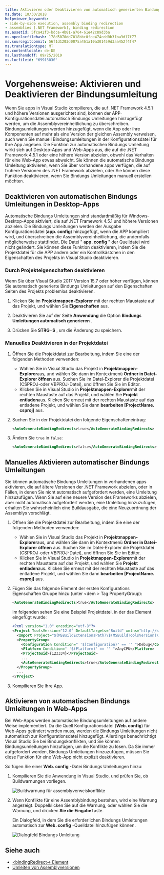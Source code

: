 ```yaml
---
title: Aktivieren oder Deaktivieren von automatisch generierten Bindungs Umleitungen
ms.date: 10/30/2018
helpviewer_keywords:
- side-by-side execution, assembly binding redirection
- assemblies [.NET Framework], binding redirection
ms.assetid: 5fca42f3-bdce-4b81-a704-61e42c89d3ba
ms.openlocfilehash: 178d5070dd7018bbc0fce474cdd0b31ba3d17f77
ms.sourcegitcommit: 56f1d1203d0075a461a10a301459d3aa452f4f47
ms.translationtype: MT
ms.contentlocale: de-DE
ms.lasthandoff: 09/25/2019
ms.locfileid: "69913030"
---
```

# <a name="how-to-enable-and-disable-automatic-binding-redirection"></a>Vorgehensweise: Aktivieren und Deaktivieren der Bindungsumleitung

Wenn Sie apps in Visual Studio kompilieren, die auf .NET Framework 4.5.1 und höhere Versionen ausgerichtet sind, können der APP-Konfigurationsdatei automatisch Bindungs Umleitungen hinzugefügt werden, um die Assemblyvereinheitlichung zu überschreiben. Bindungsumleitungen werden hinzugefügt, wenn die App oder ihre Komponenten auf mehr als eine Version der gleichen Assembly verweisen, auch wenn Sie manuell Bindungsumleitungen in der Konfigurationsdatei für Ihre App angeben. Die Funktion zur automatischen Bindungs Umleitung wirkt sich auf Desktop-Apps und Web-Apps aus, die auf die .NET Framework 4.5.1 oder eine höhere Version abzielen, obwohl das Verhalten für eine Web-App etwas abweicht. Sie können die automatische Bindungs Umleitung aktivieren, wenn Sie über vorhandene apps verfügen, die auf frühere Versionen des .NET Framework abzielen, oder Sie können diese Funktion deaktivieren, wenn Sie Bindungs Umleitungen manuell erstellen möchten.

## <a name="disable-automatic-binding-redirects-in-desktop-apps"></a>Deaktivieren von automatischen Bindungs Umleitungen in Desktop-Apps

Automatische Bindungs Umleitungen sind standardmäßig für Windows-Desktop-Apps aktiviert, die auf .NET Framework 4.5.1 und höhere Versionen abzielen. Die Bindungs Umleitungen werden der Ausgabe Konfigurationsdatei (**app. config**) hinzugefügt, wenn die APP kompiliert wird, und überschreiben die Assemblyvereinheitlichung, die andernfalls möglicherweise stattfindet. Die Datei " **app. config** " der Quelldatei wird nicht geändert. Sie können diese Funktion deaktivieren, indem Sie die Projektdatei für die APP ändern oder ein Kontrollkästchen in den Eigenschaften des Projekts in Visual Studio deaktivieren.

### <a name="disable-through-project-properties"></a>Durch Projekteigenschaften deaktivieren

Wenn Sie über Visual Studio 2017 Version 15,7 oder höher verfügen, können Sie automatisch generierte Bindungs Umleitungen auf den Eigenschaften Seiten des Projekts problemlos deaktivieren.

1. Klicken Sie im **Projektmappen-Explorer** mit der rechten Maustaste auf das Projekt, und wählen Sie **Eigenschaften** aus.

2. Deaktivieren Sie auf der Seite **Anwendung** die Option **Bindungs Umleitungen automatisch generieren** .

3. Drücken Sie **STRG**+**S** , um die Änderung zu speichern.

### <a name="disable-manually-in-the-project-file"></a>Manuelles Deaktivieren in der Projektdatei

1. Öffnen Sie die Projektdatei zur Bearbeitung, indem Sie eine der folgenden Methoden verwenden:

   - Wählen Sie in Visual Studio das Projekt in **Projektmappen-Explorer**aus, und wählen Sie dann im Kontextmenü **Ordner in Datei-Explorer öffnen** aus. Suchen Sie im Datei-Explorer die Projektdatei (CSPROJ-oder VBPROJ-Datei), und öffnen Sie Sie im Editor.
   - Klicken Sie in Visual Studio in **Projektmappen-Explorer**mit der rechten Maustaste auf das Projekt, und wählen Sie **Projekt entladen**aus. Klicken Sie erneut mit der rechten Maustaste auf das entladene Projekt, und wählen Sie dann **bearbeiten [ProjectName. csproj]** aus.

2. Suchen Sie in der Projektdatei den folgende Eigenschafteneintrag:

   ```xml
   <AutoGenerateBindingRedirects>true</AutoGenerateBindingRedirects>
   ```

3. Ändern Sie `true` in `false`:

   ```xml
   <AutoGenerateBindingRedirects>false</AutoGenerateBindingRedirects>
   ```

## <a name="enable-automatic-binding-redirects-manually"></a>Manuelles Aktivieren automatischer Bindungs Umleitungen

Sie können automatische Bindungs Umleitungen in vorhandenen apps aktivieren, die auf ältere Versionen der .NET Framework abzielen, oder in Fällen, in denen Sie nicht automatisch aufgefordert werden, eine Umleitung hinzuzufügen. Wenn Sie auf eine neuere Version des Frameworks abzielen, aber nicht automatisch aufgefordert werden, eine Umleitung hinzuzufügen, erhalten Sie wahrscheinlich eine Buildausgabe, die eine Neuzuordnung der Assemblys vorschlägt.

1. Öffnen Sie die Projektdatei zur Bearbeitung, indem Sie eine der folgenden Methoden verwenden:

   - Wählen Sie in Visual Studio das Projekt in **Projektmappen-Explorer**aus, und wählen Sie dann im Kontextmenü **Ordner in Datei-Explorer öffnen** aus. Suchen Sie im Datei-Explorer die Projektdatei (CSPROJ-oder VBPROJ-Datei), und öffnen Sie Sie im Editor.
   - Klicken Sie in Visual Studio in **Projektmappen-Explorer**mit der rechten Maustaste auf das Projekt, und wählen Sie **Projekt entladen**aus. Klicken Sie erneut mit der rechten Maustaste auf das entladene Projekt, und wählen Sie dann **bearbeiten [ProjectName. csproj]** aus.

2. Fügen Sie das folgende Element der ersten Konfigurations Eigenschaften Gruppe hinzu (unter \<dem > Tag PropertyGroup):

   ```xml
   <AutoGenerateBindingRedirects>true</AutoGenerateBindingRedirects>
   ```

   Im folgenden sehen Sie eine Beispiel Projektdatei, in der das Element eingefügt wurde:

   ```xml
   <?xml version="1.0" encoding="utf-8"?>
   <Project ToolsVersion="12.0" DefaultTargets="Build" xmlns="http://schemas.microsoft.com/developer/msbuild/2003">
     <Import Project="$(MSBuildExtensionsPath)\$(MSBuildToolsVersion)\Microsoft.Common.props" Condition="Exists('$(MSBuildExtensionsPath)\$(MSBuildToolsVersion)\Microsoft.Common.props')" />
     <PropertyGroup>
       <Configuration Condition=" '$(Configuration)' == '' ">Debug</Configuration>
       <Platform Condition=" '$(Platform)' == '' ">AnyCPU</Platform>
       <ProjectGuid>{123334}</ProjectGuid>
       ...
       <AutoGenerateBindingRedirects>true</AutoGenerateBindingRedirects>
     </PropertyGroup>
     ...
   </Project>
   ```

3. Kompilieren Sie Ihre App.

## <a name="enable-automatic-binding-redirects-in-web-apps"></a>Aktivieren von automatischen Bindungs Umleitungen in Web-Apps

Bei Web-Apps werden automatische Bindungsumleitungen auf andere Weise implementiert. Da die Quell Konfigurationsdatei (**Web. config**) für Web-Apps geändert werden muss, werden die Bindungs Umleitungen nicht automatisch zur Konfigurationsdatei hinzugefügt. Allerdings benachrichtigt Visual Studio Sie bei Bindungskonflikten, und Sie können Bindungsumleitungen hinzufügen, um die Konflikte zu lösen. Da Sie immer aufgefordert werden, Bindungs Umleitungen hinzuzufügen, müssen Sie diese Funktion für eine Web-App nicht explizit deaktivieren.

So fügen Sie einer **Web. config** -Datei Bindungs Umleitungen hinzu:

1. Kompilieren Sie die Anwendung in Visual Studio, und prüfen Sie, ob Buildwarnungen vorliegen.

   ![Buildwarnung für assemblyverweiskonflikte](./media/clr-assemblyrefwarning.png "CLR_AssemblyRefWarning")

2. Wenn Konflikte für eine Assemblybindung bestehen, wird eine Warnung angezeigt. Doppelklicken Sie auf die Warnung, oder wählen Sie die Warnung, und drücken **Sie die Eingabe**Taste.

   Ein Dialogfeld, in dem Sie die erforderlichen Bindungs Umleitungen automatisch zur **Web. config** -Quelldatei hinzufügen können.

   ![Dialogfeld Bindungs Umleitung](./media/clr-addbindingredirect.png "CLR_AddBindingRedirect")

## <a name="see-also"></a>Siehe auch

- [\<bindingRedirect-> Element](./file-schema/runtime/bindingredirect-element.md)
- [Umleiten von Assemblyversionen](redirect-assembly-versions.md)
